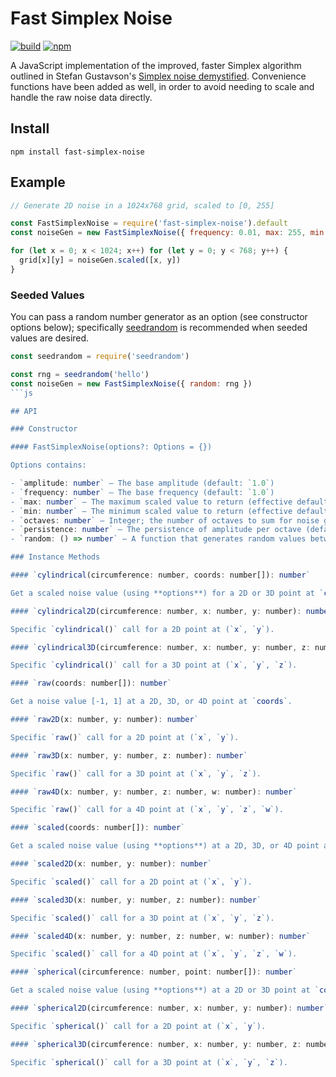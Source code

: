 # Fast Simplex Noise

[![build](https://img.shields.io/travis/joshforisha/fast-simplex-noise-js.svg?maxAge=2592000?style=flat-square)](https://travis-ci.org/joshforisha/fast-simplex-noise)
[![npm](https://img.shields.io/npm/v/fast-simplex-noise.svg?maxAge=25920000?style=flat-square)](https://www.npmjs.com/package/fast-simplex-noise)

A JavaScript implementation of the improved, faster Simplex algorithm outlined in Stefan Gustavson's [Simplex noise demystified](http://webstaff.itn.liu.se/~stegu/simplexnoise/simplexnoise.pdf). Convenience functions have been added as well, in order to avoid needing to scale and handle the raw noise data directly.

## Install

    npm install fast-simplex-noise

## Example

```js
// Generate 2D noise in a 1024x768 grid, scaled to [0, 255]

const FastSimplexNoise = require('fast-simplex-noise').default
const noiseGen = new FastSimplexNoise({ frequency: 0.01, max: 255, min: 0, octaves: 8 })

for (let x = 0; x < 1024; x++) for (let y = 0; y < 768; y++) {
  grid[x][y] = noiseGen.scaled([x, y])
}
```

### Seeded Values

You can pass a random number generator as an option (see constructor options below); specifically [seedrandom](https://www.npmjs.com/package/seedrandom) is recommended when seeded values are desired.

```js
const seedrandom = require('seedrandom')

const rng = seedrandom('hello')
const noiseGen = new FastSimplexNoise({ random: rng })
```js

## API

### Constructor

#### FastSimplexNoise(options?: Options = {})

Options contains:

- `amplitude: number` – The base amplitude (default: `1.0`)
- `frequency: number` – The base frequency (default: `1.0`)
- `max: number` – The maximum scaled value to return (effective default: `1.0`)
- `min: number` – The minimum scaled value to return (effective default: `-1.0`)
- `octaves: number` – Integer; the number of octaves to sum for noise generation (default: `1`)
- `persistence: number` – The persistence of amplitude per octave (default: `0.5`)
- `random: () => number` – A function that generates random values between 0 and 1 (default: `Math.random`)

### Instance Methods

#### `cylindrical(circumference: number, coords: number[]): number`

Get a scaled noise value (using **options**) for a 2D or 3D point at `coords` on the surface of a cylinder with `circumference`.

#### `cylindrical2D(circumference: number, x: number, y: number): number`

Specific `cylindrical()` call for a 2D point at (`x`, `y`).

#### `cylindrical3D(circumference: number, x: number, y: number, z: number): number`

Specific `cylindrical()` call for a 3D point at (`x`, `y`, `z`).

#### `raw(coords: number[]): number`

Get a noise value [-1, 1] at a 2D, 3D, or 4D point at `coords`.

#### `raw2D(x: number, y: number): number`

Specific `raw()` call for a 2D point at (`x`, `y`).

#### `raw3D(x: number, y: number, z: number): number`

Specific `raw()` call for a 3D point at (`x`, `y`, `z`).

#### `raw4D(x: number, y: number, z: number, w: number): number`

Specific `raw()` call for a 4D point at (`x`, `y`, `z`, `w`).

#### `scaled(coords: number[]): number`

Get a scaled noise value (using **options**) at a 2D, 3D, or 4D point at `coords`.

#### `scaled2D(x: number, y: number): number`

Specific `scaled()` call for a 2D point at (`x`, `y`).

#### `scaled3D(x: number, y: number, z: number): number`

Specific `scaled()` call for a 3D point at (`x`, `y`, `z`).

#### `scaled4D(x: number, y: number, z: number, w: number): number`

Specific `scaled()` call for a 4D point at (`x`, `y`, `z`, `w`).

#### `spherical(circumference: number, point: number[]): number`

Get a scaled noise value (using **options**) at a 2D or 3D point at `coords` on the surface of a sphere with `circumference`.

#### `spherical2D(circumference: number, x: number, y: number): number`

Specific `spherical()` call for a 2D point at (`x`, `y`).

#### `spherical3D(circumference: number, x: number, y: number, z: number): number`

Specific `spherical()` call for a 3D point at (`x`, `y`, `z`).
